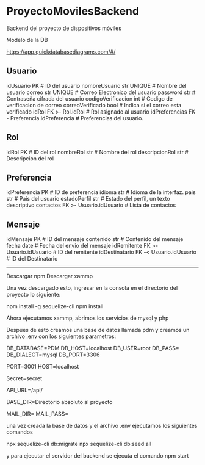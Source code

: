# ProyectoMovilesBackend
Backend del proyecto de dispositivos móviles

Modelo de la DB

https://app.quickdatabasediagrams.com/#/

Usuario
---
idUsuario PK  # ID del usuario
nombreUsuario str UNIQUE  # Nombre del usuario
correo str UNIQUE  # Correo Electronico del usuario
password str  # Contraseña cifrada del usuario
codigoVerificacion int  # Codigo de verificacion de correo
correoVerificado bool  # Indica si el correo esta verificado
idRol FK >- Rol.idRol  # Rol asignado al usuario
idPreferencias FK - Preferencia.idPreferencia  # Preferencias del usuario.

Rol
---
idRol PK  # ID del rol
nombreRol str  # Nombre del rol
descripcionRol str  # Descripcion del rol

Preferencia
---
idPreferencia PK  # ID de preferencia
idioma str  # Idioma de la interfaz.
pais str  # Pais del usuario
estadoPerfil str  # Estado del perfil, un texto descriptivo
contactos FK >- Usuario.idUsuario  # Lista de contactos

Mensaje
---
idMensaje PK  # ID del mensaje
contenido str  # Contenido del mensaje
fecha date  # Fecha del envio del mensaje
idRemitente FK >- Usuario.idUsuario  # ID del remitente
idDestinatario FK -< Usuario.idUsuario  # ID del Destinatario

---

Descargar npm
Descargar xammp

Una vez descargado esto, ingresar en la consola en el directorio del proyecto lo siguiente:

npm install -g sequelize-cli
npm install

Ahora ejecutamos xammp, abrimos los servicios de mysql y php

Despues de esto creamos una base de datos llamada pdm y creamos un archivo .env con los siguientes parametros:

DB_DATABASE=PDM
DB_HOST=localhost
DB_USER=root
DB_PASS=
DB_DIALECT=mysql
DB_PORT=3306

PORT=3001
HOST=localhost

Secret=secret

API_URL=/api/

BASE_DIR=Directorio absoluto al proyecto

MAIL_DIR=
MAIL_PASS=

una vez creada la base de datos y el archivo .env ejecutamos los siguientes comandos

npx sequelize-cli db:migrate
npx sequelize-cli db:seed:all

y para ejecutar el servidor del backend se ejecuta el comando
npm start